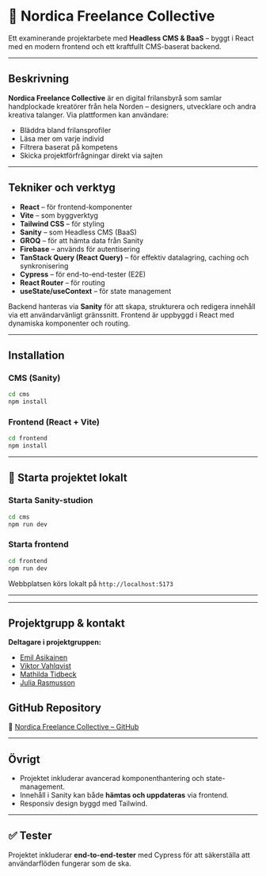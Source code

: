 # 🌟 Nordica Freelance Collective

Ett examinerande projektarbete med **Headless CMS & BaaS** – byggt i React med en modern frontend och ett kraftfullt CMS-baserat backend.

---

## Beskrivning

**Nordica Freelance Collective** är en digital frilansbyrå som samlar handplockade kreatörer från hela Norden – designers, utvecklare och andra kreativa talanger. Via plattformen kan användare:

- Bläddra bland frilansprofiler
- Läsa mer om varje individ
- Filtrera baserat på kompetens
- Skicka projektförfrågningar direkt via sajten

---

## Tekniker och verktyg

- **React** – för frontend-komponenter
- **Vite** – som byggverktyg
- **Tailwind CSS** – för styling
- **Sanity** – som Headless CMS (BaaS)
- **GROQ** – för att hämta data från Sanity
- **Firebase** – används för autentisering
- **TanStack Query (React Query)** – för effektiv datalagring, caching och synkronisering
- **Cypress** – för end-to-end-tester (E2E)
- **React Router** – för routing
- **useState/useContext** – för state management

Backend hanteras via **Sanity** för att skapa, strukturera och redigera innehåll via ett användarvänligt gränssnitt. Frontend är uppbyggd i React med dynamiska komponenter och routing.

---

## Installation

### CMS (Sanity)

```bash
cd cms
npm install
```

### Frontend (React + Vite)

```bash
cd frontend
npm install
```

---

## 🚀 Starta projektet lokalt

### Starta Sanity-studion

```bash
cd cms
npm run dev
```

### Starta frontend

```bash
cd frontend
npm run dev
```

Webbplatsen körs lokalt på `http://localhost:5173`

---

---

## Projektgrupp & kontakt

**Deltagare i projektgruppen:**

* [Emil Asikainen](linkedin.com/in/emil-asikainen-45328a281)
* [Viktor Vahlqvist](linkedin.com/in/viktor-vahlqvist-01701b326)
* [Mathilda Tidbeck](linkedin.com/in/mathilda-tidbeck-24b23a247)
* [Julia Rasmusson](linkedin.com/in/juliarasmusson)

## GitHub Repository

🔗 [Nordica Freelance Collective – GitHub](https://github.com/JuliaRymem/nordica-freelance-collective.git)

---

## Övrigt

- Projektet inkluderar avancerad komponenthantering och state-management.
- Innehåll i Sanity kan både **hämtas och uppdateras** via frontend.
- Responsiv design byggd med Tailwind.

---

## ✅ Tester

Projektet inkluderar **end-to-end-tester** med Cypress för att säkerställa att användarflöden fungerar som de ska.
